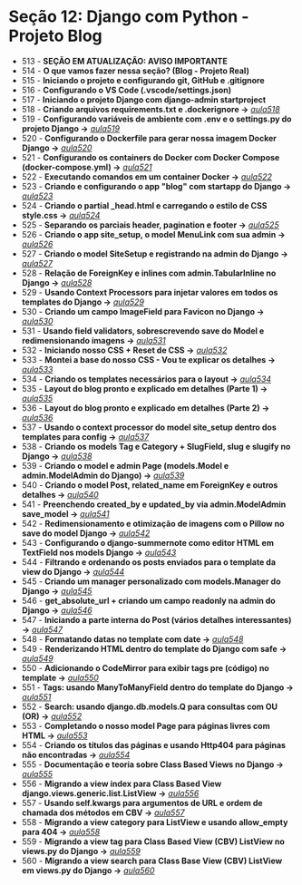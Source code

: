 # Seção 12: Django com Python - Projeto Blog

- 513 - **SEÇÃO EM ATUALIZAÇÃO: AVISO IMPORTANTE**
- 514 - **O que vamos fazer nessa seção? (Blog - Projeto Real)**
- 515 - **Iniciando o projeto e configurando git, GitHub e .gitignore**
- 516 - **Configurando o VS Code (.vscode/settings.json)**
- 517 - **Iniciando o projeto Django com django-admin startproject**
- 518 - **Criando arquivos requirements.txt e .dockerignore ->** *[aula518](./)*
- 519 - **Configurando variáveis de ambiente com .env e o settings.py do projeto Django ->** *[aula519](./)*
- 520 - **Configurando o Dockerfile para gerar nossa imagem Docker Django ->** *[aula520](./Dockerfile)*
- 521 - **Configurando os containers do Docker com Docker Compose (docker-compose.yml) ->** *[aula521](./docker-compose.yml)*
- 522 - **Executando comandos em um container Docker ->** *[aula522](./commands.md)*
- 523 - **Criando e configurando o app "blog" com startapp do Django ->** *[aula523](./djangoapp/blog/)*
- 524 - **Criando o partial _head.html e carregando o estilo de CSS style.css ->** *[aula524](./djangoapp/blog/templates/blog/partials/_head.html)*
- 525 - **Separando os parciais header, pagination e footer ->** *[aula525](./djangoapp/blog/templates/blog/partials/)*
- 526 - **Criando o app site_setup, o model MenuLink com sua admin ->** *[aula526](./djangoapp/site_setup/)*
- 527 - **Criando o model SiteSetup e registrando na admin do Django ->** *[aula527](./djangoapp/site_setup/)*
- 528 - **Relação de ForeignKey e inlines com admin.TabularInline no Django ->** *[aula528](./djangoapp/site_setup/)*
- 529 - **Usando Context Processors para injetar valores em todos os templates do Django ->** *[aula529](./djangoapp/site_setup/context_processors.py)*
- 530 - **Criando um campo ImageField para Favicon no Django ->** *[aula530](./djangoapp/site_setup/)*
- 531 - **Usando field validators, sobrescrevendo save do Model e redimensionando imagens ->** *[aula531](./djangoapp/utils/)*
- 532 - **Iniciando nosso CSS + Reset de CSS ->** *[aula532](./djangoapp/blog/static/)*
- 533 - **Montei a base do nosso CSS - Vou te explicar os detalhes ->** *[aula533](./djangoapp/blog/static/blog/css/style.css)*
- 534 - **Criando os templates necessários para o layout ->** *[aula534](./djangoapp/blog/)*
- 535 - **Layout do blog pronto e explicado em detalhes (Parte 1) ->** *[aula535](./djangoapp/blog/)*
- 536 - **Layout do blog pronto e explicado em detalhes (Parte 2) ->** *[aula536](./djangoapp/blog/)*
- 537 - **Usando o context processor do model site_setup dentro dos templates para config ->** *[aula537](./djangoapp/blog/)*
- 538 - **Criando os models Tag e Category + SlugField, slug e slugify no Django ->** *[aula538](./djangoapp/blog/)*
- 539 - **Criando o model e admin Page (models.Model e admin.ModelAdmin do Django) ->** *[aula539](./djangoapp/blog/)*
- 540 - **Criando o model Post, related_name em ForeignKey e outros detalhes ->** *[aula540](./djangoapp/blog/)*
- 541 - **Preenchendo created_by e updated_by via admin.ModelAdmin save_model ->** *[aula541](./djangoapp/blog/admin.py)*
- 542 - **Redimensionamento e otimização de imagens com o Pillow no save do model Django ->** *[aula542](./djangoapp/blog/models.py)*
- 543 - **Configurando o django-summernote como editor HTML em TextField nos models Django ->** *[aula543](./djangoapp/blog/)*
- 544 - **Filtrando e ordenando os posts enviados para o template da view do Django ->** *[aula544](./djangoapp/blog/)*
- 545 - **Criando um manager personalizado com models.Manager do Django ->** *[aula545](./djangoapp/blog/managers.py)*
- 546 - **get_absolute_url + criando um campo readonly na admin do Django ->** *[aula546](./djangoapp/blog/)*
- 547 - **Iniciando a parte interna do Post (vários detalhes interessantes) ->** *[aula547](./djangoapp/blog/)*
- 548 - **Formatando datas no template com date ->** *[aula548](./djangoapp/blog/)*
- 549 - **Renderizando HTML dentro do template do Django com safe ->** *[aula549](./djangoapp/blog/)*
- 550 - **Adicionando o CodeMirror para exibir tags pre (código) no template ->** *[aula550](./djangoapp/blog/)*
- 551 - **Tags: usando ManyToManyField dentro do template do Django ->** *[aula551](./djangoapp/blog/)*
- 552 - **Search: usando django.db.models.Q para consultas com OU (OR) ->** *[aula552](./djangoapp/blog/)*
- 553 - **Completando o nosso model Page para páginas livres com HTML ->** *[aula553](./djangoapp/blog/)* 
- 554 - **Criando os títulos das páginas e usando Http404 para páginas não encontradas ->** *[aula554](./djangoapp/blog/)*
- 555 - **Documentação e teoria sobre Class Based Views no Django ->** *[aula555](./djangoapp/blog/)*
- 556 - **Migrando a view index para Class Based View django.views.generic.list.ListView ->** *[aula556](./djangoapp/blog/)*
- 557 - **Usando self.kwargs para argumentos de URL e ordem de chamada dos métodos em CBV ->** *[aula557](./djangoapp/blog/)*
- 558 - **Migrando a view category para ListView e usando allow_empty para 404 ->** *[aula558](./djangoapp/blog/)*
- 559 - **Migrando a view tag para Class Based View (CBV) ListView no views.py do Django ->** *[aula559](./djangoapp/blog/)*
- 560 - **Migrando a view search para Class Base View (CBV) ListView em views.py do Django ->** *[aula560](./djangoapp/blog/)*